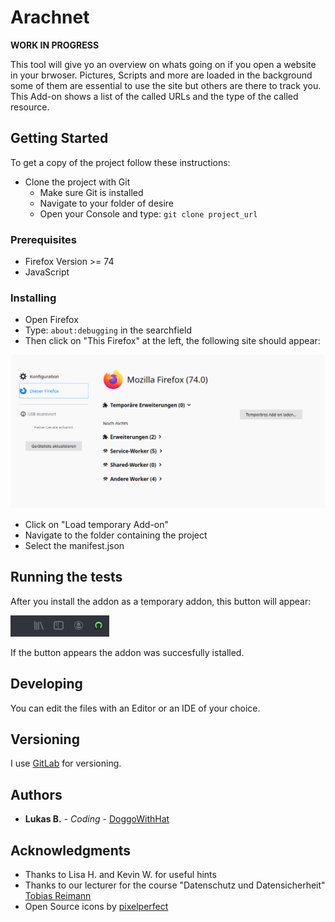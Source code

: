 # **Arachnet**

**WORK IN PROGRESS**

This tool will give yo an overview on whats going on if you open a website in your brwoser.
Pictures, Scripts and more are loaded in the background some of them are essential to use the site but others are there to track you. This Add-on shows a list of the called URLs and the type of the called resource.


## Getting Started


To get a copy of the project follow these instructions:

* Clone the project with Git
    * Make sure Git is installed
    * Navigate to your folder of desire 
    * Open your Console and type: `git clone project_url`


### Prerequisites

* Firefox Version >= 74
* JavaScript

### Installing

* Open Firefox
* Type: `about:debugging` in the searchfield
* Then click on "This Firefox" at the left, the following site should appear:

![Image](images/screenshot2.png)

* Click on "Load temporary Add-on"
* Navigate to the folder containing the project
* Select the manifest.json

## Running the tests

After you install the addon as a temporary addon, this button will appear:

![Test](images/screenshot.png)

If the button appears the addon was succesfully istalled.


## Developing

You can edit the files with an Editor or an IDE of your choice.


## Versioning

I use [GitLab](https://about.gitlab.com/) for versioning.

## Authors

* **Lukas B.** - *Coding* - [DoggoWithHat](https://github.com/Doggo-with-hat)



## Acknowledgments

* Thanks to Lisa H. and Kevin W. for useful hints
* Thanks to our lecturer for the course "Datenschutz und Datensicherheit" [Tobias Reimann](https://www.tobias-reimann.com/)
* Open Source icons by [pixelperfect](https://www.flaticon.com/de/kostenloses-icon/open-source_888868)
